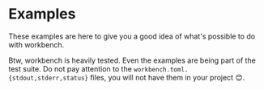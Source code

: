 # Examples

These examples are here to give you a good idea of what's possible to do with workbench.

Btw, workbench is heavily tested. Even the examples are being part of the test suite. Do not pay attention to the `workbench.toml.{stdout,stderr,status}` files, you will not have them in your project :blush:.
